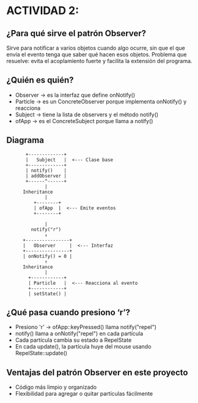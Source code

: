 # ACTIVIDAD 2: 

## ¿Para qué sirve el patrón Observer?
Sirve para notificar a varios objetos cuando algo ocurre, sin que el que envía el evento tenga que saber qué hacen esos objetos.
Problema que resuelve: evita el acoplamiento fuerte y facilita la extensión del programa.

## ¿Quién es quién?
* Observer → es la interfaz que define onNotify()
* Particle → es un ConcreteObserver porque implementa onNotify() y reacciona
* Subject → tiene la lista de observers y el método notify()
* ofApp → es el ConcreteSubject porque llama a notify()

## Diagrama
           +-------------+
           |   Subject   |  <--- Clase base
           +-------------+
           | notify()    |
           | addObserver |
           +------^------+
                  |
          Inheritance
                  |
              +--------+
              | ofApp  |  <--- Emite eventos
              +--------+

                  |
             notify("r")
                  ↓
          +----------------+
          |   Observer     |  <--- Interfaz
          +----------------+
          | onNotify() = 0 |
                  ↑
          Inheritance
                  |
            +------------+
            | Particle   |  <--- Reacciona al evento
            +------------+
            | setState() |


## ¿Qué pasa cuando presiono ‘r’?
* Presiono 'r' → ofApp::keyPressed() llama notify("repel")
* notify() llama a onNotify("repel") en cada partícula
* Cada partícula cambia su estado a RepelState
* En cada update(), la partícula huye del mouse usando RepelState::update()

## Ventajas del patrón Observer en este proyecto
* Código más limpio y organizado
* Flexibilidad para agregar o quitar partículas fácilmente
